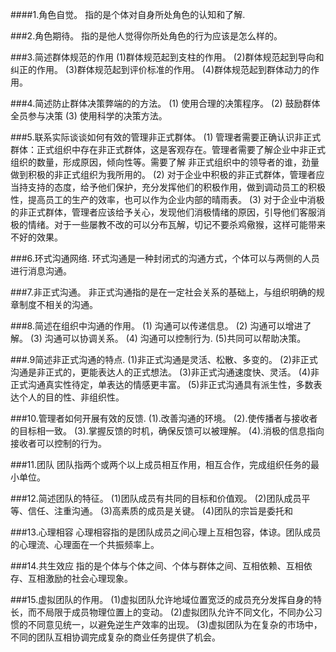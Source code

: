 ####1.角色自觉。
指的是个体对自身所处角色的认知和了解.

###2.角色期待。
指的是他人觉得你所处角色的行为应该是怎么样的。

###3.简述群体规范的作用
(1)群体规范起到支柱的作用。
(2)群体规范起到导向和纠正的作用。
(3)群体规范起到评价标准的作用。
(4)群体规范起到群体动力的作用。

###4.简述防止群体决策弊端的的方法。
(1) 使用合理的决策程序。
(2) 鼓励群体全员参与决策
(3) 使用科学的决策方法。

###5.联系实际谈谈如何有效的管理非正式群体。
(1) 管理者需要正确认识非正式群体：正式组织中存在非正式群体，这是客观存在。管理者需要了解企业中非正式组织的数量，形成原因，倾向性等。需要了解
非正式组织中的领导者的谁，劲量做到积极的非正式组织为我所用的。
(2) 对于企业中积极的非正式群体，管理者应当持支持的态度，给予他们保护，充分发挥他们的积极作用，做到调动员工的积极性，提高员工的生产的效率，也可以作为企业内部的晴雨表。
(3) 对于企业中消极的非正式群体，管理者应该给予关心，发现他们消极情绪的原因，引导他们客服消极的情绪。对于一些屡教不改的可以分布瓦解，切记不要杀鸡儆猴，这样可能带来不好的效果。

###6.环式沟通网络.
环式沟通是一种封闭式的沟通方式，个体可以与两侧的人员进行消息沟通。

###7.非正式沟通。
非正式沟通指的是在一定社会关系的基础上，与组织明确的规章制度不相关的沟通。

###8.简述在组织中沟通的作用。
(1) 沟通可以传递信息。
(2) 沟通可以增进了解。
(3) 沟通可以协调关系。
(4) 沟通可以控制行为.
(5)共同可以帮助决策。

###.9简述非正式沟通的特点.
(1)非正式沟通是灵活、松散、多变的。
(2)非正式沟通是非正式的，更能表达人的正式想法。
(3)非正式沟通速度快、灵活。
(4)非正式沟通真实性待定，单表达的情感更丰富。
(5)非正式沟通具有派生性，多数表达个人的目的性、非组织性。

###10.管理者如何开展有效的反馈.
(1).改善沟通的环境。
(2).使传播者与接收者的目标相一致。
(3).掌握反馈的时机，确保反馈可以被理解。
(4).消极的信息指向接收者可以控制的行为。

###11.团队
团队指两个或两个以上成员相互作用，相互合作，完成组织任务的最小单位。

###12.简述团队的特征。
(1)团队成员有共同的目标和价值观。
(2)团队成员平等、信任、注重沟通。
(3)高素质的成员是关键。
(4)团队的宗旨是委托和

###13.心理相容
心理相容指的是团队成员之间心理上互相包容，体谅。团队成员的心理流、心理面在一个共振频率上。

###14.共生效应
指的是个体与个体之间、个体与群体之间、互相依赖、互相依存、互相激励的社会心理现象。

###15.虚拟团队的作用。
(1)虚拟团队允许地域位置宽泛的成员充分发挥自身的特长，而不局限于成员物理位置上的变动。
(2)虚拟团队允许不同文化，不同办公习惯的不同意见统一，以避免逆生产效率的出现。
(3)虚拟团队为在复杂的市场中，不同的团队互相协调完成复杂的商业任务提供了机会。
